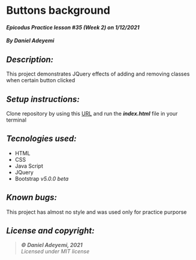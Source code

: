 # Buttons background
#### *Epicodus Practice lesson #35 (Week 2) on 1/12/2021*
***By Daniel Adeyemi***

## *Description:*
This project demonstrates JQuery effects of adding and removing classes when certain button clicked

## *Setup instructions:*
Clone repository by using this [URL](https://github.com/DanielAdeyemi/Epicodus_practice_1_12) and run the ***index.html*** file in your terminal

## *Tecnologies used:*
* HTML
* CSS
* Java Script
* JQuery
* Bootstrap *v5.0.0 beta*

## *Known bugs:*
This project has almost no style and was used only for practice purporse

## *License and copyright:*

> ***© Daniel Adeyemi, 2021***   
> *Licensed under MIT license*